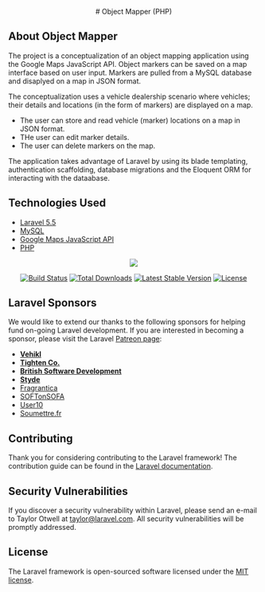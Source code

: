 <p align="center"> # Object Mapper (PHP)</p>

## About Object Mapper
The project is a conceptualization of an object mapping application using the Google Maps JavaScript API. Object markers can be saved on a map interface based on user input. Markers are pulled from a MySQL database and disaplyed on a map in JSON format. 

The conceptualization uses a vehicle dealership scenario where vehicles; their details and locations (in the form of markers) are displayed on a map. 

- The user can store and read vehicle (marker) locations on a map in JSON format. 
- THe user can edit marker details. 
- The user can delete markers on the map. 

The application takes advantage of Laravel by using its blade templating, authentication scaffolding, database migrations and the Eloquent ORM for interacting with the dataabase. 

## Technologies Used
- [Laravel 5.5](https://laravel.com/docs/5.5/)
- [MySQL](https://dev.mysql.com/doc/)
- [Google Maps JavaScript API](https://developers.google.com/maps/documentation/javascript/tutorial)
- [PHP](http://php.net/)


<p align="center"><img src="https://laravel.com/assets/img/components/logo-laravel.svg"></p>

<p align="center">
<a href="https://travis-ci.org/laravel/framework"><img src="https://travis-ci.org/laravel/framework.svg" alt="Build Status"></a>
<a href="https://packagist.org/packages/laravel/framework"><img src="https://poser.pugx.org/laravel/framework/d/total.svg" alt="Total Downloads"></a>
<a href="https://packagist.org/packages/laravel/framework"><img src="https://poser.pugx.org/laravel/framework/v/stable.svg" alt="Latest Stable Version"></a>
<a href="https://packagist.org/packages/laravel/framework"><img src="https://poser.pugx.org/laravel/framework/license.svg" alt="License"></a>
</p>

## Laravel Sponsors

We would like to extend our thanks to the following sponsors for helping fund on-going Laravel development. If you are interested in becoming a sponsor, please visit the Laravel [Patreon page](http://patreon.com/taylorotwell):

- **[Vehikl](http://vehikl.com)**
- **[Tighten Co.](https://tighten.co)**
- **[British Software Development](https://www.britishsoftware.co)**
- **[Styde](https://styde.net)**
- [Fragrantica](https://www.fragrantica.com)
- [SOFTonSOFA](https://softonsofa.com/)
- [User10](https://user10.com)
- [Soumettre.fr](https://soumettre.fr/)

## Contributing

Thank you for considering contributing to the Laravel framework! The contribution guide can be found in the [Laravel documentation](http://laravel.com/docs/contributions).

## Security Vulnerabilities

If you discover a security vulnerability within Laravel, please send an e-mail to Taylor Otwell at taylor@laravel.com. All security vulnerabilities will be promptly addressed.

## License

The Laravel framework is open-sourced software licensed under the [MIT license](http://opensource.org/licenses/MIT).
